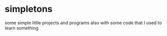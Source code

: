 # simpletons

some simple little projects and programs also with some code that I used to learn something